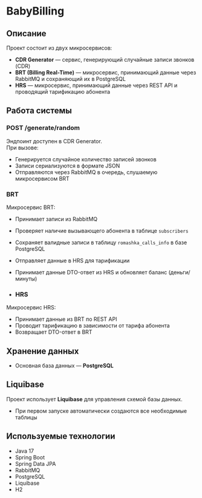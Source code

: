 # BabyBilling

## Описание

Проект состоит из двух микросервисов:

- **CDR Generator** — сервис, генерирующий случайные записи звонков (CDR)
- **BRT (Billing Real-Time)** — микросервис, принимающий данные через RabbitMQ и сохраняющий их в PostgreSQL
- **HRS** — микросервис, принимающий данные через REST API и проводящий тарификацию абонента

## Работа системы

### POST /generate/random

Эндпоинт доступен в CDR Generator.  
При вызове:

- Генерируется случайное количество записей звонков
- Записи сериализуются в формате JSON
- Отправляются через RabbitMQ в очередь, слушаемую микросервисом BRT

### BRT

Микросервис BRT:

- Принимает записи из RabbitMQ
- Проверяет наличие вызывающего абонента в таблице `subscribers`
- Сохраняет валидные записи в таблицу `romashka_calls_info` в базе PostgreSQL
- Отправляет данные в HRS для тарификации
- Принимает данные DTO-ответ из HRS и обновляет баланс (деньги/минуты)

- ### HRS

Микросервис HRS:

- Принимает данные из BRT по REST API
- Проводит тарификацию в зависимости от тарифа абонента
- Возвращает DTO-ответ в BRT

## Хранение данных

- Основная база данных — **PostgreSQL**

## Liquibase

Проект использует **Liquibase** для управления схемой базы данных.

- При первом запуске автоматически создаются все необходимые таблицы

## Используемые технологии

- Java 17
- Spring Boot
- Spring Data JPA
- RabbitMQ
- PostgreSQL
- Liquibase
- H2

